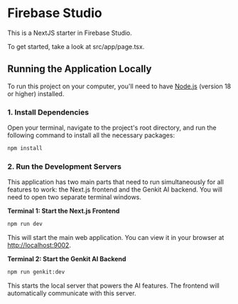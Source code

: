 # Firebase Studio

This is a NextJS starter in Firebase Studio.

To get started, take a look at src/app/page.tsx.

## Running the Application Locally

To run this project on your computer, you'll need to have [Node.js](https://nodejs.org/) (version 18 or higher) installed.

### 1. Install Dependencies

Open your terminal, navigate to the project's root directory, and run the following command to install all the necessary packages:

```bash
npm install
```

### 2. Run the Development Servers

This application has two main parts that need to run simultaneously for all features to work: the Next.js frontend and the Genkit AI backend. You will need to open two separate terminal windows.

**Terminal 1: Start the Next.js Frontend**

```bash
npm run dev
```

This will start the main web application. You can view it in your browser at [http://localhost:9002](http://localhost:9002).

**Terminal 2: Start the Genkit AI Backend**

```bash
npm run genkit:dev
```

This starts the local server that powers the AI features. The frontend will automatically communicate with this server.
